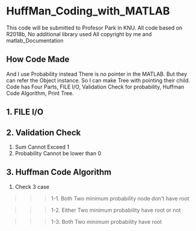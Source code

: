 # HuffMan_Coding_with_MATLAB
This code will be submitted to Profesor Park in KNU.
All code based on R2018b, No additional library used
All copyright by me and matlab_Documentation

## How Code Made
And I use Probability instead
There is no pointer in the MATLAB. But they can refer the Object instance.
So I can make Tree with pointing their child.
Code has Four Parts, FILE I/O, Validation Check for probability, Huffman Code Algorithm, Print Tree.

## 1. FILE I/O

## 2. Validation Check
1. Sum Cannot Exceed 1
2. Probability Cannot be lower than 0

## 3. Huffman Code Algorithm
1. Check 3 case
>>> 1-1. Both Two minimum probability node don't have root

>>> 1-2. Either Two minimum probability have root or not

>>> 1-3. Both Two minimum probability have root

